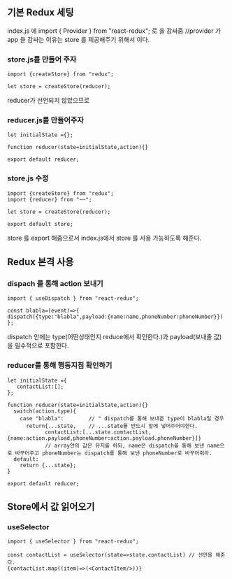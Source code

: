 ## 기본 Redux 세팅

index.js 에 import { Provider } from "react-redux";
<Provider store={store}> 로 <App/>을 감싸줌  //provider 가 app 을 감싸는 이유는 store 를 제공해주기 위해서 이다.
  
  
  ### store.js를 만들어 주자
  ```
  import {createStore} from "redux";
  
  let store = createStore(reducer);
  ```
  
  reducer가 선언되지 않았으므로
  
  
  
  ### reducer.js를 만들어주자
  ```
  let initialState ={};
  
  function reducer(state=initialState,action){}
  
  export default reducer;
  ```
  
  
  
  ### store.js 수정
  ```
  import {createStore} from "redux";
  import {reducer} from "~~";
  
  let store = createStore(reducer);
  
  export default store;
  ```
  store 를 export 해줌으로서 index.js에서 store 를 사용 가능하도록 해준다.
  
  
  ## Redux 본격 사용
  ### dispach 를 통해 action 보내기
  ```
  import { useDispatch } from "react-redux";
  
  const blabla=(event)=>{
  dispatch({type:"blabla",payload:{name:name,phoneNumber:phoneNumber}}) 
  };
  ```
  dispatch 안에는 type(어떤상태인지 reduce에서 확인한다.)과 payload(보내줄 값) 을 필수적으로 포함한다.
  
  
  ### reducer를 통해 행동지침 확인하기
  ```
  let initialState ={
     contactList:[];  
  };
  
  function reducer(state=initialState,action){}
    switch(action.type){
      case "blabla":        // " dispatch를 통해 보내준 type이 blabla일 경우
        return{...state,    // ...state를 반드시 앞에 넣어주어야한다. 
              contactList:[...state.comtactList,{name:action.payload,phoneNumber:action.payload.phoneNumber}]} 
              // array안의 값은 유지를 하되, name은 dispatch를 통해 보낸 name으로 바꾸어주고 phoneNumber는 dispatch를 통해 보낸 phoneNumber로 바꾸어줘라.
    default:
      return {...state};
  }
  
  export default reducer;
  ```
  
  ## Store에서 값 읽어오기
  ### useSelector
  
  ```
  import { useSelector } from "react-redux";
  
  const contactList = useSelector(state=>state.contactList) // 선언을 해준다.
  {contactList.map((item)=>(<ContactItem/>))}
  ```
  

